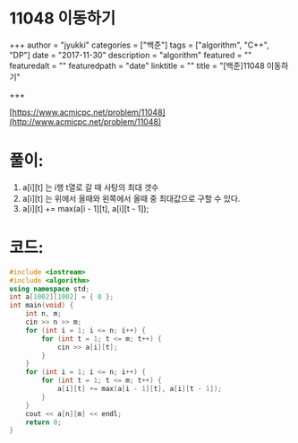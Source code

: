 # 11048 이동하기

+++
author = "jyukki"
categories = ["백준"]
tags = ["algorithm", "C++", "DP"]
date = "2017-11-30"
description = "algorithm"
featured = ""
featuredalt = ""
featuredpath = "date"
linktitle = ""
title = "[백준]11048 이동하기"

+++

[https://www.acmicpc.net/problem/11048](http://www.acmicpc.net/problem/11048)

# **풀이:**
1. a[i][t] 는 i행 t열로 갈 때 사탕의 최대 갯수
2. a[i][t] 는 위에서 올때와 왼쪽에서 올때 중 최대값으로 구할 수 있다.
3. a[i][t] += max(a[i - 1][t], a[i][t - 1]);

# **코드:**

```C++
#include <iostream>
#include <algorithm>
using namespace std;
int a[1002][1002] = { 0 };
int main(void) {
	int n, m;
	cin >> n >> m;
	for (int i = 1; i <= n; i++) {
		for (int t = 1; t <= m; t++) {
			cin >> a[i][t];
		}
	}
	for (int i = 1; i <= n; i++) {
		for (int t = 1; t <= m; t++) {
			a[i][t] += max(a[i - 1][t], a[i][t - 1]);
		}
	}
	cout << a[n][m] << endl;
	return 0;
}
```



